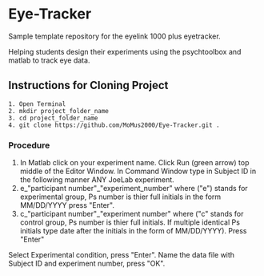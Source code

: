 # Eye-Tracker
Sample template repository for the eyelink 1000 plus eyetracker.

Helping students design their experiments using the psychtoolbox and matlab to track eye data.
## Instructions for Cloning Project
```
1. Open Terminal
2. mkdir project_folder_name
3. cd project_folder_name
4. git clone https://github.com/MoMus2000/Eye-Tracker.git .
```

### Procedure 
1. In Matlab click on your experiment name. Click Run (green arrow) top middle of the Editor Window. In Command Window type in Subject ID in the following manner ANY JoeLab experiment.
2. e_"participant number"\_"experiment_number" where ("e") stands for experimental group, Ps number is thier full initials in the form MM/DD/YYYY press "Enter".
3. c_"participant number"\_"experiment number" where ("c" stands for control group, Ps number is thier full initials. If multiple identical Ps initials type date after the initials in the form of MM/DD/YYYY). Press "Enter"

Select Experimental condition, press "Enter". Name the data file with Subject ID and experiment number, press "OK".
